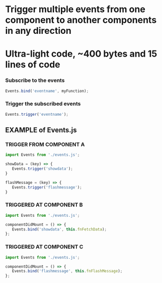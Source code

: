 
# Trigger multiple events from one component to another components in any direction
# Ultra-light code, ~400 bytes and 15 lines of code

### Subscribe to the events
```js
Events.bind('eventname', myFunction);
```

### Trigger the subscribed events
```js
Events.trigger('eventname');
```



## EXAMPLE of Events.js

### TRIGGER FROM COMPONENT A

```js
import Events from './events.js';

showData = (key) => {
   Events.trigger('showdata');
}

flashMessage = (key) => {
   Events.trigger('flashmessage');
}
```

### TRIGGERED AT COMPONENT B

```js
import Events from './events.js';

componentDidMount = () => {
   Events.bind('showdata', this.fnFetchData);
};
```

### TRIGGERED AT COMPONENT C

```js
import Events from './events.js';

componentDidMount = () => {
   Events.bind('flashmessage', this.fnFlashMessage);
};
```
